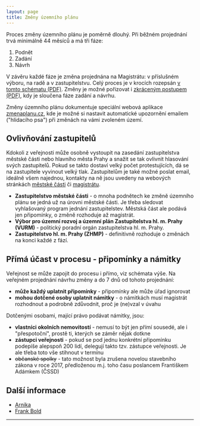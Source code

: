 ```yaml
---
layout: page
title: Změny územního plánu
---
```


Proces změny územního plánu je poměrně dlouhý. Při běžném projednání trvá minimálně 44 měsíců a má tři fáze:

 1. Podnět
 2. Zadání
 3. Návrh

V závěru každé fáze je změna projednána na Magistrátu: v příslušném výboru, na radě a v zastupitelstvu. Celý proces je v krocích rozepsán [v tomto schématu (PDF)](http://servis.praha-mesto.cz/uzplan/uzemni_plan_hmp/schema_porizovani.pdf). Změny je možné pořizovat i [zkráceným postupem (PDF)](http://servis.praha-mesto.cz/uzplan/uzemni_plan_hmp/porizovani_zmen_up_zkracene_rizeni.pdf), kdy je sloučena fáze zadání a návrhu.

Změny územního plánu dokumentuje speciální webová aplikace [zmenaplanu.cz](https://www.zmenaplanu.cz), kde je možné si nastavit automatické upozornění emailem ("hlídacího psa") při změnách na vámi zvoleném území.

## Ovlivňování zastupitelů

Kdokoli z veřejnosti může osobně vystoupit na zasedání zastupitelstva městské části nebo hlavního města Prahy a snažit se tak ovlivnit hlasování svých zastupitelů. Pokud se takto dostaví velký počet protestujících, dá se na zastupitele vyvinout velký tlak. Zastupitelům je také možné poslat email, ideálně všem najednou, kontakty na ně jsou uvedeny na webových stránkách [městské části](https://www.praha12.cz/clenove%2Dzastupitelstva%2Dmestske%2Dcasti%2Dpraha%2D12/d-37554/p1=52) či [magistrátu](http://www.praha.eu/jnp/cz/o_meste/primator_a_volene_organy/zastupitelstvo/seznam_zastupitelu/index.html).

 * **Zastupitelstvo městské části** - o mnoha podnětech ke změně územního plánu se jedná už na úrovni městské části. Je třeba sledovat vyhlašovaný program jednání zastupitelstev. Městská část ale podává jen připomínky, o změně rozhoduje až magistrát.
 * **Výbor pro územní rozvoj a územní plán Zastupitelstva hl. m. Prahy (VURM)** - politický poradní orgán zastupitelstva hl. m. Prahy.
 * **Zastupitelstvo hl. m. Prahy (ZHMP)** - definitivně rozhoduje o změnách na konci každé z fází.


## Přímá účast v procesu - připomínky a námitky

Veřejnost se může zapojit do procesu i přímo, viz schémata výše. Na veřejném projednání návrhu změny a do 7 dnů od tohoto projednání:

 * **může každý uplatnit připomínky** - připomínky ale může úřad ignorovat
 * **mohou dotčené osoby uplatnit námitky** - o námitkách musí magistrát rozhodnout a podrobně zdůvodnit, proč je (ne)vzal v úvahu

Dotčenými osobami, mající právo podávat námitky, jsou:

 * **vlastníci okolních nemovitostí** - nemusí to být jen přímí sousedé, ale i "přespotoční", prostě ti, kterých se záměr nějak dotkne
 * **zástupci veřejnosti** - pokud se pod jednu konkrétní připomínku podepíše alepspoň 200 lidí, delegují takto tzv. zástupce veřejnosti. Je ale třeba toto vše stihnout v termínu
 * ~~občanské spolky~~ - tato možnost byla zrušena novelou stavebního zákona v roce 2017, předloženou m.j. toho času poslancem Františkem Adámkem (ČSSD)

## Další informace

 * [Arnika](http://arnika.org/zastupce-verejnosti)
 * [Frank Bold](http://frankbold.org/poradna/kategorie/uzemni-planovani/rada/uzemni-plany-obci)

- - -
